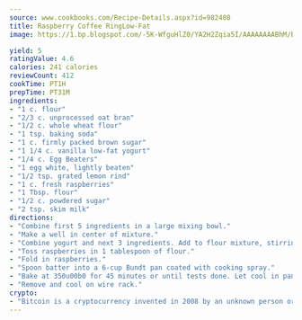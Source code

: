 ```yaml
---
source: www.cookbooks.com/Recipe-Details.aspx?id=982408
title: Raspberry Coffee RingLow-Fat  
image: https://1.bp.blogspot.com/-5K-WfguHlZ0/YA2H2Zqia5I/AAAAAAAABhM/Bdgu68p4aG0Q6jWdy3eGaUXSKw5p3sdxwCLcBGAsYHQ/s324/7.png

yield: 5
ratingValue: 4.6
calories: 241 calories
reviewCount: 412
cookTime: PT1H
prepTime: PT31M
ingredients:
- "1 c. flour"
- "2/3 c. unprocessed oat bran"
- "1/2 c. whole wheat flour"
- "1 tsp. baking soda"
- "1 c. firmly packed brown sugar"
- "1 1/4 c. vanilla low-fat yogurt"
- "1/4 c. Egg Beaters"
- "1 egg white, lightly beaten"
- "1/2 tsp. grated lemon rind"
- "1 c. fresh raspberries"
- "1 Tbsp. flour"
- "1/2 c. powdered sugar"
- "2 tsp. skim milk"
directions:
- "Combine first 5 ingredients in a large mixing bowl."
- "Make a well in center of mixture."
- "Combine yogurt and next 3 ingredients. Add to flour mixture, stirring just until dry ingredients are moistened."
- "Toss raspberries in 1 tablespoon of flour."
- "Fold in raspberries."
- "Spoon batter into a 6-cup Bundt pan coated with cooking spray."
- "Bake at 350u00b0 for 45 minutes or until tests done. Let cool in pan for 10 minutes."
- "Remove and cool on wire rack."
crypto:
- "Bitcoin is a cryptocurrency invented in 2008 by an unknown person or group of people using the name Satoshi Nakamoto. The currency began use in 2009 when its implementation was released as open-source software. Bitcoin is a decentralized digital currency, without a central bank or single administrator that can be sent from user to user on the peer-to-peer bitcoin network without the need for intermediaries. Transactions are verified by network nodes through cryptography and recorded in a public distributed ledger called a blockchain. Bitcoins are created as a reward for a process known as mining. They can be exchanged for other currencies, products, and services. Research produced by the University of Cambridge estimated that in 2017, there were 2.9 to 5.8 million unique users using a cryptocurrency wallet, most of them using bitcoin."
---
```

